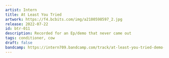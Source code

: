 ```yaml
---
artist: Intern
title: At Least You Tried
artwork: https://f4.bcbits.com/img/a2100598597_2.jpg
release: 2022-07-22
id: btr-011
description: Recorded for an Ep/demo that never came out
tags: conditioner, cow
draft: false
bandcamp: https://intern709.bandcamp.com/track/at-least-you-tried-demo-2015
---
```

